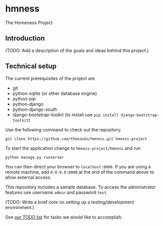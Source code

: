 hmness
======

The Homeness Project

Introduction
------------

(TODO: Add a description of the goals and ideas behind this project.)

Technical setup
---------------

The current prerequisites of the project are
* git
* python-sqlite (or other database engine)
* python-pip
* python-django
* python-django-south
* django-bootstrap-toolkit (to install use ```pip install django-bootstrap-toolkit```)

Use the following command to check out the repository.

```
git clone https://github.com/thenasko/hmness.git hmness-project
```

To start the application change to `hmness-project/hmness` and run
```
python manage.py runserver
```
You can then direct your browser to `localhost:8000`. If you are using a remote machine, add `0.0.0.0:8000` at the end of the command above to allow external access.

This repository includes a sample database. To access the administrator features use username ```admin``` and password ```test```.

(TODO: Write a brief note on setting up a testing/development environment.)

See [our TODO list](TODO.md) for tasks we would like to accomplish.
